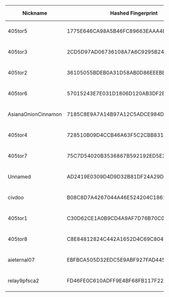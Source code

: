 | Nickname |  Hashed Fingerprint	| Or Addresses | Contact | Running | Flags | Last Seen | First Seen | Last Restarted | Advertised Bandwidth | Platform | Version | Version Status | Recommended Version | Verified hostnames | Exit policy |
|---|---|---|---|---|---|---|---|---|---|---|---|---|---|---|---|
|405tor5 | 1775E646CA98A5B46FC89663EAAA4EFCF2B83829 | ["107.208.159.58:9005"] | N/A | true | Running, V2Dir, Valid | 2025-10-20 14:00:00 | 2025-10-20 03:00:00 | 2025-10-20 02:05:53 | 0 | Tor 0.4.8.19 on Linux | 0.4.8.19 | recommended | true | ["107-208-159-58.lightspeed.okcbok.sbcglobal.net"] | ["reject *:*"]|
|405tor3 | 2CD5D97AD06736108A7A6C9295B243418533F60C | ["107.208.159.58:9004"] | N/A | true | Running, V2Dir, Valid | 2025-10-20 14:00:00 | 2025-10-20 02:00:00 | 2025-10-20 01:33:40 | 0 | Tor 0.4.8.19 on Linux | 0.4.8.19 | recommended | true | ["107-208-159-58.lightspeed.okcbok.sbcglobal.net"] | ["reject *:*"]|
|405tor2 | 36105055BDEB0A31D58AB0D86EEEBBD9E2648B92 | ["107.208.159.58:9002"] | N/A | true | Running, V2Dir, Valid | 2025-10-20 14:00:00 | 2025-10-20 02:00:00 | 2025-10-20 01:14:18 | 0 | Tor 0.4.8.19 on Linux | 0.4.8.19 | recommended | true | ["107-208-159-58.lightspeed.okcbok.sbcglobal.net"] | ["reject *:*"]|
|405tor6 | 57015243E7E031D1806D120AB3DF2B41F8C4173A | ["107.208.159.58:9006"] | N/A | true | Running, V2Dir, Valid | 2025-10-20 14:00:00 | 2025-10-20 04:00:00 | 2025-10-20 03:07:07 | 0 | Tor 0.4.8.19 on Linux | 0.4.8.19 | recommended | true | ["107-208-159-58.lightspeed.okcbok.sbcglobal.net"] | ["reject *:*"]|
|AsianaOnionCinnamon | 7185C8E9A7A14B97A12C5ADCE984D72D1789B7C5 | ["211.253.30.164:443"] | Anonymous Korean <heavy.hope1843@fastmail.com> | true | Running, Valid | 2025-10-20 14:00:00 | 2025-10-20 14:00:00 | 2025-10-20 13:37:30 | 0 | Tor 0.4.8.18 on Linux | 0.4.8.18 | recommended | true | N/A | ["reject *:*"]|
|405tor4 | 728510B09D4CCB46A63F5C2CBB831F0678DE81A2 | ["107.208.159.58:9003"] | N/A | true | Running, V2Dir, Valid | 2025-10-20 14:00:00 | 2025-10-20 03:00:00 | 2025-10-20 02:15:56 | 0 | Tor 0.4.8.19 on Linux | 0.4.8.19 | recommended | true | ["107-208-159-58.lightspeed.okcbok.sbcglobal.net"] | ["reject *:*"]|
|405tor7 | 75C7D54020B3536867B592192ED5E3A534D47840 | ["107.208.159.58:9007"] | N/A | true | Running, V2Dir, Valid | 2025-10-20 14:00:00 | 2025-10-20 04:00:00 | 2025-10-20 03:37:22 | 0 | Tor 0.4.8.19 on Linux | 0.4.8.19 | recommended | true | ["107-208-159-58.lightspeed.okcbok.sbcglobal.net"] | ["reject *:*"]|
|Unnamed | AD2419E0309D4D9D32B81DF24A29DDAF7ADC0106 | ["170.187.150.59:9001","[2600:3c02::2000:79ff:fe5a:7a7c]:9001"] | N/A | true | Running, V2Dir, Valid | 2025-10-20 14:00:00 | 2025-10-20 14:00:00 | 2025-10-20 13:29:50 | 0 | Tor 0.4.8.10 on Linux | 0.4.8.10 | recommended | true | N/A | ["reject *:*"]|
|civdoo | B08C8D7A4267044A46E524204C1862B2D1D00464 | ["104.59.6.245:443"] | misterpickymcperson@gmail.com | false | Running, Valid | 2025-10-20 03:00:00 | 2025-10-20 03:00:00 | 2025-10-20 02:13:49 | 0 | Tor 0.4.8.19 on Linux | 0.4.8.19 | recommended | true | ["104-59-6-245.lightspeed.sndgca.sbcglobal.net"] | ["reject *:*"]|
|405tor1 | C30D62CE1A0B9CD4A9AF7D76B70C083A5BED97D7 | ["107.208.159.58:9001"] | N/A | true | Running, V2Dir, Valid | 2025-10-20 14:00:00 | 2025-10-20 02:00:00 | 2025-10-20 00:52:25 | 0 | Tor 0.4.8.19 on Linux | 0.4.8.19 | recommended | true | ["107-208-159-58.lightspeed.okcbok.sbcglobal.net"] | ["reject *:*"]|
|405tor8 | C8E84812824C442A1652D4C69C80430B4827D924 | ["107.208.159.58:9008"] | N/A | true | Running, V2Dir, Valid | 2025-10-20 14:00:00 | 2025-10-20 05:00:00 | 2025-10-20 04:11:43 | 0 | Tor 0.4.8.19 on Linux | 0.4.8.19 | recommended | true | ["107-208-159-58.lightspeed.okcbok.sbcglobal.net"] | ["reject *:*"]|
|aieternal07 | EBFBCA505D32EDC5E9ABF927FAD44576330FFCE7 | ["194.59.204.74:9001"] | E2F404D23F750CA6E616764E61B9C42FB3292DE0 \\| qatsi4223 \\| qatsi4223 _/ at /_ gmail.com | true | Running, V2Dir, Valid | 2025-10-20 14:00:00 | 2025-10-20 12:00:00 | 2025-10-20 10:43:20 | 0 | Tor 0.4.8.19 on Linux | 0.4.8.19 | recommended | true | ["dheldarul.genmeta.eu"] | ["reject *:*"]|
|relay9pfsca2 | FD46FE0C610ADFF9E4BF68FB117F22397C3A1C69 | ["170.39.49.50:9001","[2a07:54c1:8c31:100:1266:6aff:fe58:afea]:9001"] | 9pfs (base64 aEBoYWNrY2x1Yi5hcHA= to contact) | true | Running, V2Dir, Valid | 2025-10-20 14:00:00 | 2025-10-20 05:00:00 | 2025-10-20 09:00:05 | 0 | Tor 0.4.8.16 on Linux | 0.4.8.16 | recommended | true | N/A | ["reject *:*"]|
